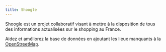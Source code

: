 ```yaml
---
title: Shoogle
---
```


Shoogle est un projet collaboratif visant à mettre à la disposition de tous des informations actualisées sur le shopping au France.

Aidez et améliorez la base de données en ajoutant les lieux manquants à la [OpenStreetMap](https://www.openstreetmap.org/).
